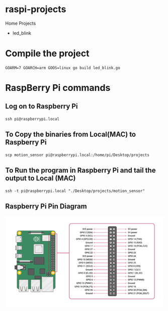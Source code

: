 # raspi-projects

Home Projects

- led_blink

# Compile the project

`GOARM=7 GOARCH=arm GOOS=linux go build led_blink.go`

# RaspBerry Pi commands

## Log on to Raspberry Pi

`ssh pi@raspberrypi.local`

## To Copy the binaries from Local(MAC) to Raspberry Pi

`scp motion_sensor pi@raspberrypi.local:/home/pi/Desktop/projects`

## To Run the program in Raspberry Pi and tail the output to Local (MAC)

`ssh -t pi@raspberrypi.local "./Desktop/projects/motion_sensor"`

## Raspberry Pi Pin Diagram

![Screenshot](GPIO-Pinout-Diagram.png)